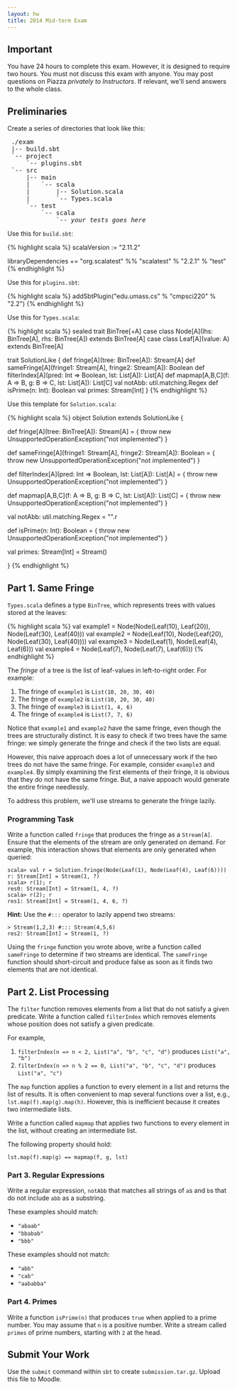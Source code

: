 ```yaml
---
layout: hw
title: 2014 Mid-term Exam
---
```


## Important

You have 24 hours to complete this exam. However, it is designed to require
two hours. You must not discuss this exam with anyone. You may post
questions on Piazza *privately to Instructors*. If relevant, we'll send
answers to the whole class.

## Preliminaries

Create a series of directories that look like this:

<pre>
 ./exam
 |-- build.sbt
 `-- project
     `-- plugins.sbt
 `-- src
     |-- main
     |   `-- scala
     |       |-- Solution.scala
     |       `-- Types.scala
     `-- test
         `-- scala
             `-- <i>your tests goes here</i>
</pre>

Use this for `build.sbt`:

{% highlight scala %}
scalaVersion := "2.11.2"

libraryDependencies += "org.scalatest" %% "scalatest" % "2.2.1" % "test"
{% endhighlight %}

Use this for `plugins.sbt`:

{% highlight scala %}
addSbtPlugin("edu.umass.cs" % "cmpsci220" % "2.2")
{% endhighlight %}

Use this for `Types.scala`:

{% highlight scala %}
sealed trait BinTree[+A]
case class Node[A](lhs: BinTree[A], rhs: BinTree[A]) extends BinTree[A]
case class Leaf[A](value: A) extends BinTree[A]

trait SolutionLike {
  def fringe[A](tree: BinTree[A]): Stream[A]
  def sameFringe[A](fringe1: Stream[A], fringe2: Stream[A]): Boolean
  def filterIndex[A](pred: Int => Boolean, lst: List[A]): List[A]
  def mapmap[A,B,C](f: A => B, g: B => C, lst: List[A]): List[C]
  val notAbb: util.matching.Regex
  def isPrime(n: Int): Boolean
  val primes: Stream[Int]
}
{% endhighlight %}

Use this template for `Solution.scala`:

{% highlight scala %}
object Solution extends SolutionLike {

  def fringe[A](tree: BinTree[A]): Stream[A] = {
    throw new UnsupportedOperationException("not implemented")
  }

  def sameFringe[A](fringe1: Stream[A], fringe2: Stream[A]): Boolean = {
    throw new UnsupportedOperationException("not implemented")
  }

  def filterIndex[A](pred: Int => Boolean, lst: List[A]): List[A] = {
    throw new UnsupportedOperationException("not implemented")
  }

  def mapmap[A,B,C](f: A => B, g: B => C, lst: List[A]): List[C] = {
    throw new UnsupportedOperationException("not implemented")
  }

  val notAbb: util.matching.Regex = "".r

  def isPrime(n: Int): Boolean = {
    throw new UnsupportedOperationException("not implemented")
  }

  val primes: Stream[Int] = Stream()

}
{% endhighlight %}

## Part 1. Same Fringe

`Types.scala` defines a type `BinTree`, which represents trees with
values stored at the leaves:

{% highlight scala %}
val example1 = Node(Node(Leaf(10), Leaf(20)), Node(Leaf(30), Leaf(40)))
val example2 = Node(Leaf(10), Node(Leaf(20), Node(Leaf(30), Leaf(40))))
val example3 = Node(Leaf(1), Node(Leaf(4), Leaf(6)))
val example4 = Node(Leaf(7), Node(Leaf(7), Leaf(6)))
{% endhighlight %}

The *fringe* of a tree is the list of leaf-values in left-to-right order. For
example:

1. The fringe of `example1` is `List(10, 20, 30, 40)`
2. The fringe of `example2` is `List(10, 20, 30, 40)`
3. The fringe of `example3` is `List(1, 4, 6)`
4. The fringe of `example4` is `List(7, 7, 6)`

Notice that `example1` and `example2` have the same fringe, even though the
trees are structurally distinct. It is easy to check if two trees have the same
fringe: we simply generate the fringe and check if the two lists are equal.

However, this naive approach does a lot of unnecessary work if the two trees do
not have the same fringe. For example, consider `example3` and `example4`. By
simply examining the first elements of their fringe, it is obvious that they do
not have the same fringe. But, a naive appoach would generate the entire fringe
needlessly.

To address this problem, we'll use streams to generate the fringe lazily.

### Programming Task

Write a function called `fringe` that produces the fringe as a `Stream[A]`.
Ensure that the elements of the stream are only generated on demand. For
example, this interaction shows that elements are only generated when queried:


    scala> val r = Solution.fringe(Node(Leaf(1), Node(Leaf(4), Leaf(6))))
    r: Stream[Int] = Stream(1, ?)
    scala> r(1); r
    res0: Stream[Int] = Stream(1, 4, ?)
    scala> r(2); r
    res1: Stream[Int] = Stream(1, 4, 6, ?)

**Hint:** Use the `#:::` operator to lazily append two streams:

    > Stream(1,2,3) #::: Stream(4,5,6)
    res2: Stream[Int] = Stream(1, ?)

Using the `fringe` function you wrote above, write a function called
`sameFringe` to determine if two streams are identical. The `sameFringe`
function should short-circuit and produce false as soon as it finds two elements
that are not identical.


## Part 2. List Processing

The `filter` function removes elements from a list that do not satisfy a given
predicate. Write a function called `filterIndex` which removes elements whose
position does not satisfy a given predicate.

For example,

1. `filterIndex(n => n < 2, List("a", "b", "c", "d")` produces `List("a", "b")`
2. `filterIndex(n => n % 2 == 0, List("a", "b", "c", "d")` produces `List("a", "c")`


The `map` function applies a function to every element in a list and returns the
list of results. It is often convenient to map several functions over a list,
e.g., `lst.map(f).map(g).map(h)`. However, this is inefficient because it
creates two intermediate lists.

Write a function called `mapmap` that applies two functions to every element
in the list, without creating an intermediate list.

The following property should hold:

    lst.map(f).map(g) == mapmap(f, g, lst)

### Part 3. Regular Expressions

Write a regular expression, `notAbb` that matches all strings of `a`s and `b`s
that do not include `abb` as a substring.

These examples should match:

- `"abaab"`
- `"bbabab"`
- `"bbb"`

These examples should not match:

- `"abb"`
- `"cab"`
- `"aababba"`

### Part 4. Primes

Write a function `isPrime(n)` that produces `true` when applied to a prime number.
You may assume that `n` is a positive number. Write a stream called `primes`
of prime numbers, starting with `2` at the head.


## Submit Your Work

Use the `submit` command within `sbt` to create `submission.tar.gz`. Upload
this file to Moodle.

